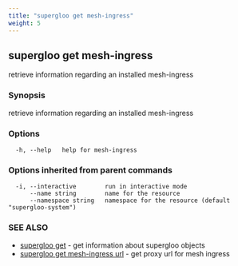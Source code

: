```yaml
---
title: "supergloo get mesh-ingress"
weight: 5
---
```

## supergloo get mesh-ingress

retrieve information regarding an installed mesh-ingress

### Synopsis

retrieve information regarding an installed mesh-ingress

### Options

```
  -h, --help   help for mesh-ingress
```

### Options inherited from parent commands

```
  -i, --interactive        run in interactive mode
      --name string        name for the resource
      --namespace string   namespace for the resource (default "supergloo-system")
```

### SEE ALSO

* [supergloo get](../supergloo_get)	 - get information about supergloo objects
* [supergloo get mesh-ingress url](../supergloo_get_mesh-ingress_url)	 - get proxy url for mesh ingress

